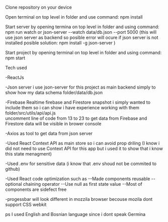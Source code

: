 Clone repository on your device 

Open terminal on top level in folder and use command: npm install

Start server by opening termina on top level in  folder and using command: npm run watch   or  json-server --watch data/db.json --port 5000   (this will use json server as backend so posible error will ocure if json server is not installed  posible solution: npm install -g json-server  )

Start project by opening terminal on top level in  folder and using command: npm start

Tech used 

-ReactJs

-Json server   i use json-server for this project as main backend simply to show how my  data schema   folder/data/db.json

-Firebase Realtime firebase and Firestore snapshot   i simply wanted to include them so i can show i have experience working with them  folder/src/utils/api/api.js  
uncomment line of code from 13 to 23 to get data from Firebase and Firestore data will be visible in brower console

-Axios as tool to get data from json server

-Used React Context API as main store so i can avoid prop driling (I know i did not need to use Context API for this app but i used it to show that i know this state menagment)

-Used .env for sensitive data (i know that .env shoud not be commited to github)

-Used React code optimization such as 
--Made components reusable 
--optional chaining operator
--Use null as first state value 
--Most of components are sidefect free

-progessbar will look different in mozzila browser becouse mozila dont support <progess> CSS webkit 

ps I used English and Bosnian language since i dont speak Germina 
